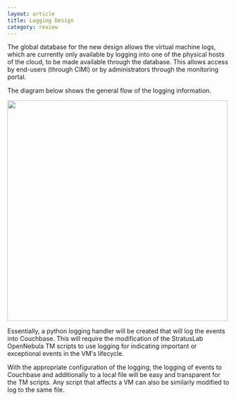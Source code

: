 ```yaml
---
layout: article
title: Logging Design
category: review
---
```


The global database for the new design allows the virtual machine
logs, which are currently only available by logging into one of the
physical hosts of the cloud, to be made available through the
database.  This allows access by end-users (through CIMI) or by
administrators through the monitoring portal. 

The diagram below shows the general flow of the logging information.

<img width="500px" src="http://stratuslab.eu/img/logging-design.png" />

Essentially, a python logging handler will be created that will log
the events into Couchbase.  This will require the modification of the
StratusLab OpenNebula TM scripts to use logging for indicating
important or exceptional events in the VM's lifecycle.

With the appropriate configuration of the logging, the logging of
events to Couchbase and additionally to a local file will be easy and
transparent for the TM scripts.  Any script that affects a VM can also
be similarly modified to log to the same file.
